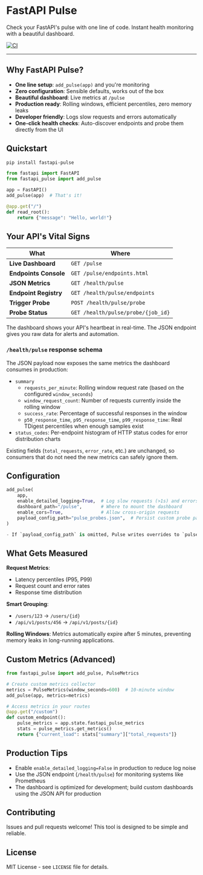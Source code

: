 # FastAPI Pulse

Check your FastAPI's pulse with one line of code. Instant health monitoring with a beautiful dashboard.

[![CI](https://github.com/parhamdavari/fastapi-pulse/actions/workflows/ci.yml/badge.svg)](https://github.com/parhamdavari/fastapi-pulse/actions/workflows/ci.yml)

---

## Why FastAPI Pulse?

- **One line setup**: `add_pulse(app)` and you're monitoring
- **Zero configuration**: Sensible defaults, works out of the box
- **Beautiful dashboard**: Live metrics at `/pulse`
- **Production ready**: Rolling windows, efficient percentiles, zero memory leaks
- **Developer friendly**: Logs slow requests and errors automatically
- **One-click health checks**: Auto-discover endpoints and probe them directly from the UI

## Quickstart

```bash
pip install fastapi-pulse
```

```python
from fastapi import FastAPI
from fastapi_pulse import add_pulse

app = FastAPI()
add_pulse(app)  # That's it!

@app.get("/")
def read_root():
    return {"message": "Hello, world!"}
```

## Your API's Vital Signs

| What                    | Where                     |
|------------------------|---------------------------|
| **Live Dashboard**   | `GET /pulse`              |
| **Endpoints Console** | `GET /pulse/endpoints.html` |
| **JSON Metrics**     | `GET /health/pulse`       |
| **Endpoint Registry** | `GET /health/pulse/endpoints` |
| **Trigger Probe**     | `POST /health/pulse/probe` |
| **Probe Status**      | `GET /health/pulse/probe/{job_id}` |

The dashboard shows your API's heartbeat in real-time. The JSON endpoint gives you raw data for alerts and automation.

### `/health/pulse` response schema

The JSON payload now exposes the same metrics the dashboard consumes in production:

- `summary`
  - `requests_per_minute`: Rolling window request rate (based on the configured `window_seconds`)
  - `window_request_count`: Number of requests currently inside the rolling window
  - `success_rate`: Percentage of successful responses in the window
  - `p50_response_time`, `p95_response_time`, `p99_response_time`: Real TDigest percentiles when enough samples exist
- `status_codes`: Per-endpoint histogram of HTTP status codes for error distribution charts

Existing fields (`total_requests`, `error_rate`, etc.) are unchanged, so consumers that do not need the new metrics can safely ignore them.

## Configuration

```python
add_pulse(
    app,
    enable_detailed_logging=True,  # Log slow requests (>1s) and errors
    dashboard_path="/pulse",       # Where to mount the dashboard
    enable_cors=True,              # Allow cross-origin requests
    payload_config_path="pulse_probes.json",  # Persist custom probe payloads
)

- If `payload_config_path` is omitted, Pulse writes overrides to `pulse_probes.json` relative to your FastAPI app's root path.
```

## What Gets Measured

**Request Metrics**:

- Latency percentiles (P95, P99)
- Request count and error rates
- Response time distribution

**Smart Grouping**:

- `/users/123` → `/users/{id}`
- `/api/v1/posts/456` → `/api/v1/posts/{id}`

**Rolling Windows**: Metrics automatically expire after 5 minutes, preventing memory leaks in long-running applications.

## Custom Metrics (Advanced)

```python
from fastapi_pulse import add_pulse, PulseMetrics

# Create custom metrics collector
metrics = PulseMetrics(window_seconds=600)  # 10-minute window
add_pulse(app, metrics=metrics)

# Access metrics in your routes
@app.get("/custom")
def custom_endpoint():
    pulse_metrics = app.state.fastapi_pulse_metrics
    stats = pulse_metrics.get_metrics()
    return {"current_load": stats["summary"]["total_requests"]}
```

## Production Tips

- Enable `enable_detailed_logging=False` in production to reduce log noise
- Use the JSON endpoint (`/health/pulse`) for monitoring systems like Prometheus
- The dashboard is optimized for development; build custom dashboards using the JSON API for production

## Contributing

Issues and pull requests welcome! This tool is designed to be simple and reliable.

## License

MIT License - see `LICENSE` file for details.
